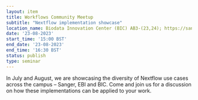 ```yaml
---
layout: item
title: Workflows Community Meetup
subtitle: "Nextflow implementation showcase"
location_name: Biodata Innovation Center (BIC) AB3-(23,24); https://sanger.zoom.us/j/98816905092?pwd=MmFoR0JaaXZiZnJJQTV0d0lmSFdFZz09
date: '23-08-2023'
start_time: '15:00 BST'
end_date: '23-08-2023'
end_time: '16:30 BST'
status: publish
type: seminar
---
```


In July and August, we are showcasing the diversity of Nextflow use cases across the campus – Sanger, EBI and BIC. Come and join us for a discussion on how these implementations can be applied to your work.
